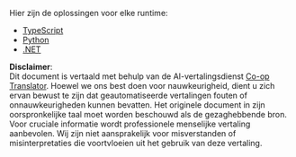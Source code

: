 <!--
CO_OP_TRANSLATOR_METADATA:
{
  "original_hash": "9932d8c613363683e40b6215a35a709c",
  "translation_date": "2025-05-17T09:03:31+00:00",
  "source_file": "03-GettingStarted/01-first-server/solution/README.md",
  "language_code": "nl"
}
-->
Hier zijn de oplossingen voor elke runtime:

- [TypeScript](./typescript/README.md)
- [Python](./python/README.md)
- [.NET](./dotnet/README.md)

**Disclaimer**:  
Dit document is vertaald met behulp van de AI-vertalingsdienst [Co-op Translator](https://github.com/Azure/co-op-translator). Hoewel we ons best doen voor nauwkeurigheid, dient u zich ervan bewust te zijn dat geautomatiseerde vertalingen fouten of onnauwkeurigheden kunnen bevatten. Het originele document in zijn oorspronkelijke taal moet worden beschouwd als de gezaghebbende bron. Voor cruciale informatie wordt professionele menselijke vertaling aanbevolen. Wij zijn niet aansprakelijk voor misverstanden of misinterpretaties die voortvloeien uit het gebruik van deze vertaling.